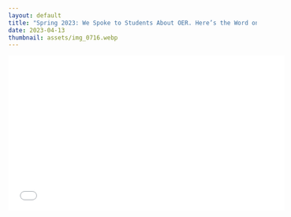 ```yaml
---
layout: default
title: "Spring 2023: We Spoke to Students About OER. Here’s the Word on the Street:"
date: 2023-04-13
thumbnail: assets/img_0716.webp
---
```

<iframe width="560" height="315" src="[https://www.youtube.com/embed/lwfSeNNpuLo?si=DycwS3lSRRoEFgwG](https://www.youtube.com/embed/lwfSeNNpuLo?si=DycwS3lSRRoEFgwG)" title="YouTube video player" frameborder="0" allow="accelerometer; autoplay; clipboard-write; encrypted-media; gyroscope; picture-in-picture; web-share" referrerpolicy="strict-origin-when-cross-origin" allowfullscreen></iframe>